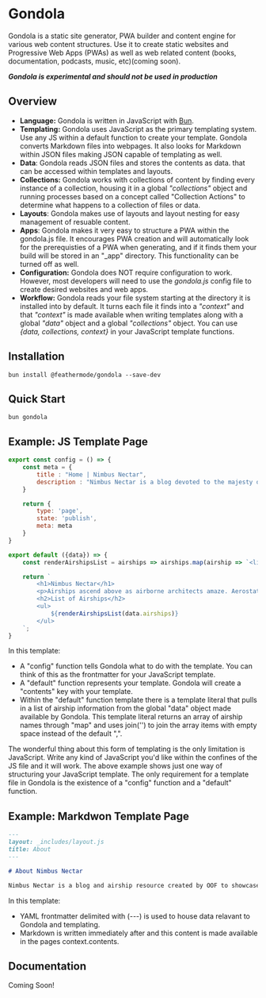 # Gondola
Gondola is a static site generator, PWA builder and content engine for various web content structures. Use it to create static websites and Progressive Web Apps (PWAs) as well as web related content (books, documentation, podcasts, music, etc)(coming soon).

***Gondola is experimental and should not be used in production***

## Overview
- **Language:** Gondola is written in JavaScript with [Bun](https://bun.sh/docs).
- **Templating:** Gondola uses JavaScript as the primary templating system. Use any JS within a default function to create your template. Gondola converts Markdown files into webpages. It also looks for Markdown within JSON files making JSON capable of templating as well.
- **Data**: Gondola reads JSON files and stores the contents as data. that can be accessed within templates and layouts.
- **Collections:** Gondola works with collections of content by finding every instance of a collection, housing it in a global *"collections"* object and running processes based on a concept called "Collection Actions" to determine what happens to a collection of files or data.
- **Layouts**: Gondola makes use of layouts and layout nesting for easy management of resuable content.
- **Apps**: Gondola makes it very easy to structure a PWA within the gondola.js file. It encourages PWA creation and will automatically look for the prerequisties of a PWA when generating, and if it finds them your build will be stored in an "\_app" directory. This functionality can be turned off as well.
- **Configuration:** Gondola does NOT require configuration to work. However, most developers will need to use the *gondola.js* config file to create desired websites and web apps.
- **Workflow:** Gondola reads your file system starting at the directory it is installed into by default. It turns each file it finds into a *"context"* and that *"context"* is made available when writing templates along with a global *"data"* object and a global *"collections"* object. You can use *{data, collections, context}* in your JavaScript template functions.

## Installation
```
bun install @feathermode/gondola --save-dev
```

## Quick Start
```
bun gondola
```

## Example: JS Template Page
```js
export const config = () => {
	const meta = {
		title : "Home | Nimbus Nectar",
		description : "Nimbus Nectar is a blog devoted to the majesty of airships."
	}

	return {
		type: 'page',
		state: 'publish',
		meta: meta
	}
}

export default ({data}) => {
	const renderAirshipsList = airships => airships.map(airship => `<li>${airship.name}</li>`).join('');

	return `
		<h1>Nimbus Nectar</h1>
		<p>Airships ascend above as airborne architects amaze. Aerostats accelerate amidst azure atmospheres. Aviators arm adventurous aspirations alongside airy actions."</p>
		<h2>List of Airships</h2>
		<ul>
			${renderAirshipsList(data.airships)}
		</ul>
	`;
}
```

In this template:

- A "config" function tells Gondola what to do with the template. You can think of this as the frontmatter for your JavaScript template.
- A "default" function represents your template. Gondola will create a "contents" key with your template.
- Within the "default" function template there is a template literal that pulls in a list of airship information from the global "data" object made available by Gondola. This template literal returns an array of airship names through "map" and uses join('') to join the array items with empty space instead of the default ",".

The wonderful thing about this form of templating is the only limitation is JavaScript. Write any kind of JavaScript you'd like within the confines of the JS file and it will work. The above example shows just one way of structuring your JavaScript template. The only requirement for a template file in Gondola is the existence of a "config" function and a "default" function.

## Example: Markdwon Template Page
```md
---
layout: _includes/layout.js
title: About
---

# About Nimbus Nectar

Nimbus Nectar is a blog and airship resource created by OOF to showcase the history and revival of airships. 


```

In this template: 

- YAML frontmatter delimited with (---) is used to house data relavant to Gondola and templating.
- Markdown is written immediately after and this content is made available in the pages context.contents.

## Documentation
Coming Soon!
